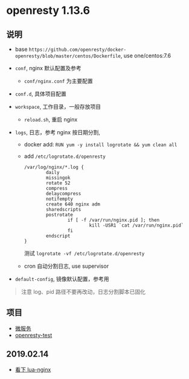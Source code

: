 openresty 1.13.6
===

说明
---

- base `https://github.com/openresty/docker-openresty/blob/master/centos/Dockerfile`, use one/centos:7.6
- `conf`, nginx 默认配置及参考
    - `conf/nginx.conf` 为主要配置
- `conf.d`, 具体项目配置
- `workspace`, 工作目录，一般存放项目
    - `reload.sh`, 重启 nginx
- `logs`, 日志，参考 nginx 按日期分割,
  - docker add: `RUN yum -y install logrotate && yum clean all`
  - add `/etc/logrotate.d/openresty`

    ```
    /var/log/nginx/*.log {
            daily
            missingok
            rotate 52
            compress
            delaycompress
            notifempty
            create 640 nginx adm
            sharedscripts
            postrotate
                    if [ -f /var/run/nginx.pid ]; then
                            kill -USR1 `cat /var/run/nginx.pid`
                    fi
            endscript
    }
    ```

    测试 `logrotate -vf /etc/logrotate.d/openresty`

  - cron 自动分割日志, use supervisor

- `default-config`, 镜像默认配置，参考用

> 注意 log、pid 路径不要再改动，日志分割脚本已固化

项目
---

- [微服务](https://github.com/horan-geeker/nana)
- [openresty-test](http://58.216.212.154:10080/yangjiandong/openresty-test)

## 2019.02.14

- [看下 lua-nginx](https://github.com/openresty/lua-nginx-module)
